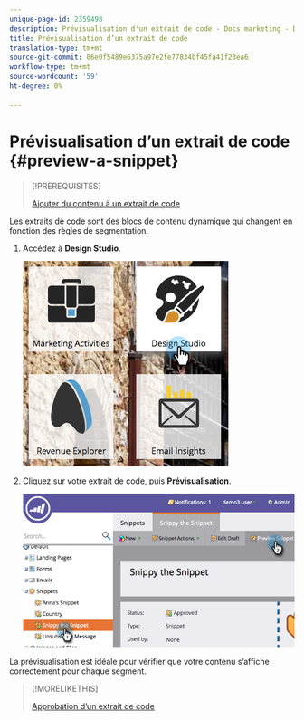 ```yaml
---
unique-page-id: 2359498
description: Prévisualisation d'un extrait de code - Docs marketing - Documentation du produit
title: Prévisualisation d’un extrait de code
translation-type: tm+mt
source-git-commit: 06e0f5489e6375a97e2fe77834bf45fa41f23ea6
workflow-type: tm+mt
source-wordcount: '59'
ht-degree: 0%

---
```



# Prévisualisation d’un extrait de code {#preview-a-snippet}

>[!PREREQUISITES]
>
>[Ajouter du contenu à un extrait de code](/help/marketo/product-docs/personalization/segmentation-and-snippets/snippets/add-content-to-a-snippet.md)

Les extraits de code sont des blocs de contenu dynamique qui changent en fonction des règles de segmentation.

1. Accédez à **Design Studio**.

   ![](assets/designstudio-3.png)

1. Cliquez sur votre extrait de code, puis **Prévisualisation**.

   ![](assets/image2014-9-16-9-3a48-3a32.png)

La prévisualisation est idéale pour vérifier que votre contenu s’affiche correctement pour chaque segment.

>[!MORELIKETHIS]
>
>[Approbation d’un extrait de code](/help/marketo/product-docs/personalization/segmentation-and-snippets/snippets/approve-a-snippet.md)
